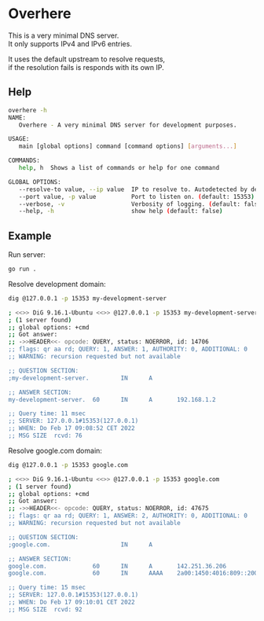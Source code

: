 # Overhere

This is a very minimal DNS server. \
It only supports IPv4 and IPv6 entries.

It uses the default upstream to resolve requests, \
if the resolution fails is responds with its own IP.

## Help

``` bash
overhere -h
NAME:
   Overhere - A very minimal DNS server for development purposes.

USAGE:
   main [global options] command [command options] [arguments...]

COMMANDS:
   help, h  Shows a list of commands or help for one command

GLOBAL OPTIONS:
   --resolve-to value, --ip value  IP to resolve to. Autodetected by default. [$OVERHERE_RESOLVE_TO]
   --port value, -p value          Port to listen on. (default: 15353) [$OVERHERE_PORT]
   --verbose, -v                   Verbosity of logging. (default: false) [$OVERHERE_VERBOSE]
   --help, -h                      show help (default: false)
```

## Example

Run server:

``` bash
go run .
```

Resolve development domain:
``` bash
dig @127.0.0.1 -p 15353 my-development-server

; <<>> DiG 9.16.1-Ubuntu <<>> @127.0.0.1 -p 15353 my-development-server
; (1 server found)
;; global options: +cmd
;; Got answer:
;; ->>HEADER<<- opcode: QUERY, status: NOERROR, id: 14706
;; flags: qr aa rd; QUERY: 1, ANSWER: 1, AUTHORITY: 0, ADDITIONAL: 0
;; WARNING: recursion requested but not available

;; QUESTION SECTION:
;my-development-server.         IN      A

;; ANSWER SECTION:
my-development-server.  60      IN      A       192.168.1.2

;; Query time: 11 msec
;; SERVER: 127.0.0.1#15353(127.0.0.1)
;; WHEN: Do Feb 17 09:08:52 CET 2022
;; MSG SIZE  rcvd: 76
```

Resolve google.com domain:
``` bash
dig @127.0.0.1 -p 15353 google.com           

; <<>> DiG 9.16.1-Ubuntu <<>> @127.0.0.1 -p 15353 google.com
; (1 server found)
;; global options: +cmd
;; Got answer:
;; ->>HEADER<<- opcode: QUERY, status: NOERROR, id: 47675
;; flags: qr aa rd; QUERY: 1, ANSWER: 2, AUTHORITY: 0, ADDITIONAL: 0
;; WARNING: recursion requested but not available

;; QUESTION SECTION:
;google.com.                    IN      A

;; ANSWER SECTION:
google.com.             60      IN      A       142.251.36.206
google.com.             60      IN      AAAA    2a00:1450:4016:809::200e

;; Query time: 15 msec
;; SERVER: 127.0.0.1#15353(127.0.0.1)
;; WHEN: Do Feb 17 09:10:01 CET 2022
;; MSG SIZE  rcvd: 92
```
